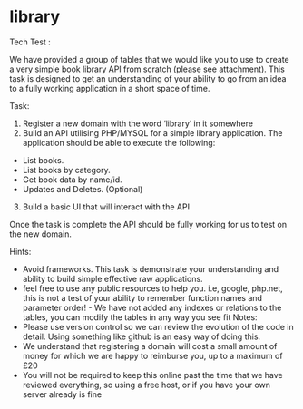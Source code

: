 # library

Tech Test :   

We have provided a group of tables that we would like you to use to create a very simple book library API from scratch (please see attachment). This task is designed to get an understanding of your ability to go from an idea to a fully working application in a short space of time.     

Task: 

1) Register a new domain with the word ‘library’ in it somewhere 
2) Build an API utilising PHP/MYSQL for a simple library application. The application should be able to execute the following: 
- List books. 
- List books by category. 
- Get book data by name/id. 
- Updates and Deletes. (Optional) 
3) Build a basic UI that will interact with the API   

Once the task is complete the API should be fully working for us to test on the new domain.   

Hints: 

- Avoid frameworks. This task is demonstrate your understanding and ability to build simple effective raw applications. 
- feel free to use any public resources to help you. i.e, google, php.net, this is not a test of your ability to remember function names and parameter order! - We have not added any indexes or relations to the tables, you can modify the tables in any way you see fit     Notes: 
- Please use version control so we can review the evolution of the code in detail. Using something like github is an easy way of doing this. 
- We understand that registering a domain will cost a small amount of money for which we are happy to reimburse you, up to a maximum of £20 
- You will not be required to keep this online past the time that we have reviewed everything, so using a free host, or if you have your own server already is fine
